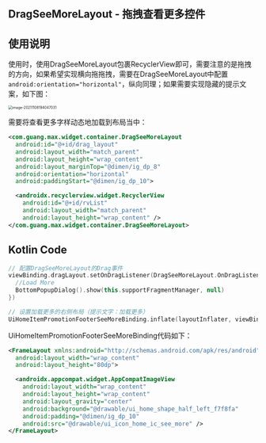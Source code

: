 ## DragSeeMoreLayout - 拖拽查看更多控件

 

## 使用说明

使用时，使用DragSeeMoreLayout包裹RecyclerView即可，需要注意的是拖拽的方向，如果希望实现横向拖拖拽，需要在DragSeeMoreLayout中配置`android:orientation="horizontal"`，纵向同理；如果需要实现隐藏的提示文案，如下图：

<img src="/Users/yzy/Library/Application Support/typora-user-images/image-20211108194047031.png" alt="image-20211108194047031" style="zoom: 50%;" />

需要将查看更多字样动态地加载到布局当中：

```xml
<com.guang.max.widget.container.DragSeeMoreLayout
  android:id="@+id/drag_layout"
  android:layout_width="match_parent"
  android:layout_height="wrap_content"
  android:layout_marginTop="@dimen/ig_dp_8"
  android:orientation="horizontal"
  android:paddingStart="@dimen/ig_dp_10">

  <androidx.recyclerview.widget.RecyclerView
    android:id="@+id/rvList"
    android:layout_width="match_parent"
    android:layout_height="wrap_content" />
</com.guang.max.widget.container.DragSeeMoreLayout>
```

## Kotlin Code

```kotlin
// 配置DragSeeMoreLayout的Drag事件
viewBinding.dragLayout.setOnDragListener(DragSeeMoreLayout.OnDragListener {
  //Load More
  BottomPopupDialog().show(this.supportFragmentManager, null)
})

// 设置加载更多的右侧布局（提示文字：加载更多）
UiHomeItemPromotionFooterSeeMoreBinding.inflate(layoutInflater, viewBinding.dragLayout, true)
```

UiHomeItemPromotionFooterSeeMoreBinding代码如下：

```xml
<FrameLayout xmlns:android="http://schemas.android.com/apk/res/android"
  android:layout_width="wrap_content"
  android:layout_height="80dp">

  <androidx.appcompat.widget.AppCompatImageView
    android:layout_width="wrap_content"
    android:layout_height="wrap_content"
    android:layout_gravity="center"
    android:background="@drawable/ui_home_shape_half_left_f7f8fa"
    android:padding="@dimen/ig_dp_10"
    android:src="@drawable/ui_icon_home_ic_see_more" />
</FrameLayout>
```

